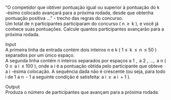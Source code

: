 “O competidor que obtiver pontuação igual ou superior à pontuação do k -ésimo colocado avançará para a próxima rodada, desde que obtenha pontuação positiva ...” - trecho das regras do concurso.  
Um total de n participantes participaram do concurso ( n  ≥  k ), e você já conhece suas pontuações. Calcule quantos participantes avançarão para a próxima rodada.

Input  
A primeira linha da entrada contém dois inteiros n e k ( 1 ≤  k  ≤  n  ≤ 50 ) separados por um único espaço.  
A segunda linha contém n inteiros separados por espaços a 1 ,  a 2 , ...,  a n ( 0 ≤  a i  ≤ 100 ), onde a i é a pontuação obtida pelo participante que obteve a i -ésima colocação. A sequência dada não é crescente (ou seja, para todo i de 1 a n  - 1 a seguinte condição é satisfeita: a i  ≥  a i  + 1 ).

Output  
Produza o número de participantes que avançam para a próxima rodada.
